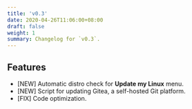 ```yaml
---
title: 'v0.3'
date: 2020-04-26T11:06:00+08:00
draft: false
weight: 1
summary: Changelog for `v0.3`.
---
```


## Features
* [NEW] Automatic distro check for **Update my Linux** menu.
* [NEW] Script for updating Gitea, a self-hosted Git platform.
* [FIX] Code optimization.
